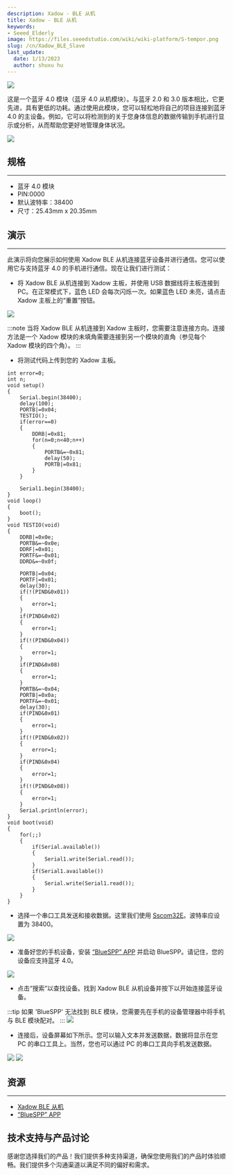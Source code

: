 ```yaml
---
description: Xadow - BLE 从机
title: Xadow - BLE 从机
keywords:
- Seeed_Elderly
image: https://files.seeedstudio.com/wiki/wiki-platform/S-tempor.png
slug: /cn/Xadow_BLE_Slave
last_update:
  date: 1/13/2023
  author: shuxu hu
---
```


![](https://files.seeedstudio.com/wiki/Xadow_BLE_Slave/img/Xadow_ble_01.jpg)

这是一个蓝牙 4.0 模块（蓝牙 4.0 从机模块）。与蓝牙 2.0 和 3.0 版本相比，它更先进，具有更低的功耗。通过使用此模块，您可以轻松地将自己的项目连接到蓝牙 4.0 的主设备。例如，它可以将检测到的关于您身体信息的数据传输到手机进行显示或分析，从而帮助您更好地管理身体状况。

[![](https://files.seeedstudio.com/wiki/Seeed-WiKi/docs/images/300px-Get_One_Now_Banner-ragular.png)](https://www.seeedstudio.com/Xadow-BLE-Slave-p-1546.html)

## 规格
---
- 蓝牙 4.0 模块
- PIN:0000
- 默认波特率：38400
- 尺寸：25.43mm x 20.35mm

## 演示
---
此演示将向您展示如何使用 Xadow BLE 从机连接蓝牙设备并进行通信。您可以使用它与支持蓝牙 4.0 的手机进行通信。现在让我们进行测试：
- 将 Xadow BLE 从机连接到 Xadow 主板，并使用 USB 数据线将主板连接到 PC。在正常模式下，蓝色 LED 会每次闪烁一次。如果蓝色 LED 未亮，请点击 Xadow 主板上的“重置”按钮。

![](https://files.seeedstudio.com/wiki/Xadow_BLE_Slave/img/XadowBLE.jpg)

:::note
    当将 Xadow BLE 从机连接到 Xadow 主板时，您需要注意连接方向。连接方法是一个 Xadow 模块的未填角需要连接到另一个模块的直角（参见每个 Xadow 模块的四个角）。
:::
- 将测试代码上传到您的 Xadow 主板。

```
int error=0;
int n;
void setup()
{
    Serial.begin(38400);
    delay(100);
    PORTB|=0x04;
    TESTIO();
    if(error==0)
    {
        DDRB|=0x81;
        for(n=0;n<40;n++)
        {
            PORTB&=~0x81;
            delay(50);
            PORTB|=0x81;
        }
    }

    Serial1.begin(38400);
}
void loop()
{
    boot();
}
void TESTIO(void)
{
    DDRB|=0x0e;
    PORTB&=~0x0e;
    DDRF|=0x01;
    PORTF&=~0x01;
    DDRD&=~0x0f;

    PORTB|=0x04;
    PORTF|=0x01;
    delay(30);
    if(!(PIND&0x01))
    {
        error=1;
    }
    if(PIND&0x02)
    {
        error=1;
    }
    if(!(PIND&0x04))
    {
        error=1;
    }
    if(PIND&0x08)
    {
        error=1;
    }
    PORTB&=~0x04;
    PORTB|=0x0a;
    PORTF&=~0x01;
    delay(30);
    if(PIND&0x01)
    {
        error=1;
    }
    if(!(PIND&0x02))
    {
        error=1;
    }
    if(PIND&0x04)
    {
        error=1;
    }
    if(!(PIND&0x08))
    {
        error=1;
    }
    Serial.println(error);
}
void boot(void)
{
    for(;;)
    {
        if(Serial.available())
        {
            Serial1.write(Serial.read());
        }
        if(Serial1.available())
        {
            Serial.write(Serial1.read());
        }
    }
}
```

- 选择一个串口工具发送和接收数据。这里我们使用 [Sscom32E](https://files.seeedstudio.com/wiki/Xadow_BLE_Slave/res/Sscom32E.zip)。波特率应设置为 38400。

![](https://files.seeedstudio.com/wiki/Xadow_BLE_Slave/img/Open_serial_tool.jpg)

- 准备好您的手机设备，安装 [“BlueSPP” APP](https://files.seeedstudio.com/wiki/Xadow_BLE_Slave/res/BlueSPP_V4.0.zip) 并启动 BlueSPP。请记住，您的设备应支持蓝牙 4.0。

![](https://files.seeedstudio.com/wiki/Xadow_BLE_Slave/img/Open_Bluetooth.jpg)

- 点击“搜索”以查找设备。找到 Xadow BLE 从机设备并按下以开始连接蓝牙设备。

:::tip
    如果 'BlueSPP' 无法找到 BLE 模块，您需要先在手机的设备管理器中将手机与 BLE 模块配对。
:::
![](https://files.seeedstudio.com/wiki/Xadow_BLE_Slave/img/Search_device.jpg)

- 连接后，设备屏幕如下所示。您可以输入文本并发送数据，数据将显示在您 PC 的串口工具上。当然，您也可以通过 PC 的串口工具向手机发送数据。

![](https://files.seeedstudio.com/wiki/Xadow_BLE_Slave/img/Send_and_Receive_Data.jpg)
![](https://files.seeedstudio.com/wiki/Xadow_BLE_Slave/img/BLE_Slave_send_data.jpg)

## 资源
---
- [Xadow BLE 从机](https://files.seeedstudio.com/wiki/Xadow_BLE_Slave/res/Xadow_BLE_Slave.zip)
- [“BlueSPP” APP](https://files.seeedstudio.com/wiki/Xadow_BLE_Slave/res/BlueSPP_V4.0.zip)

## 技术支持与产品讨论

感谢您选择我们的产品！我们提供多种支持渠道，确保您使用我们的产品时体验顺畅。我们提供多个沟通渠道以满足不同的偏好和需求。

<div class="button_tech_support_container">
<a href="https://forum.seeedstudio.com/" class="button_forum"></a> 
<a href="https://www.seeedstudio.com/contacts" class="button_email"></a>
</div>

<div class="button_tech_support_container">
<a href="https://discord.gg/eWkprNDMU7" class="button_discord"></a> 
<a href="https://github.com/Seeed-Studio/wiki-documents/discussions/69" class="button_discussion"></a>
</div>